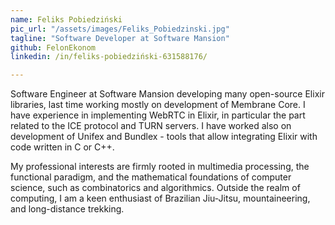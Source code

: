```yaml
---
name: Feliks Pobiedziński
pic_url: "/assets/images/Feliks_Pobiedzinski.jpg"
tagline: "Software Developer at Software Mansion"
github: FelonEkonom
linkedin: /in/feliks-pobiedziński-631588176/

---
```

Software Engineer at Software Mansion developing many open-source Elixir libraries, last time working mostly on development of Membrane Core. I have experience in implementing WebRTC in Elixir, in particular the part related to the ICE protocol and TURN servers. I have worked also on development of Unifex and Bundlex - tools that allow integrating Elixir with code written in C or C++.

My professional interests are firmly rooted in multimedia processing, the functional paradigm, and the mathematical foundations of computer science, such as combinatorics and algorithmics. Outside the realm of computing, I am a keen enthusiast of Brazilian Jiu-Jitsu, mountaineering, and long-distance trekking.
